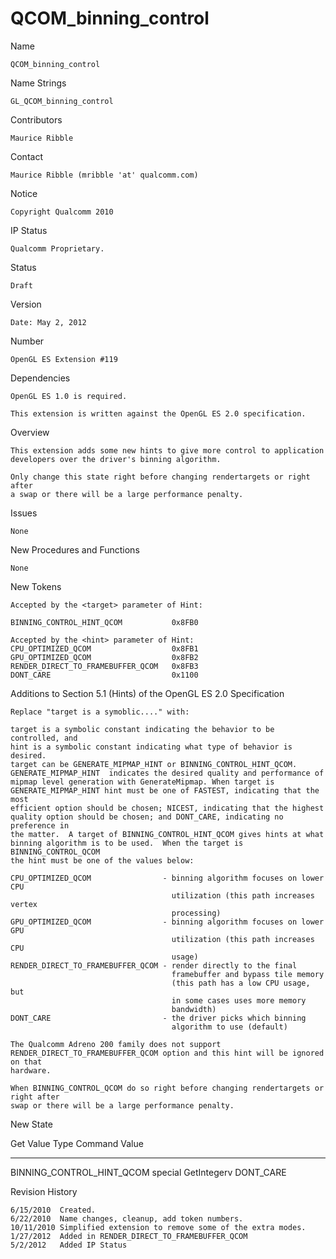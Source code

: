 # QCOM_binning_control

Name

    QCOM_binning_control

Name Strings

    GL_QCOM_binning_control

Contributors

    Maurice Ribble

Contact

    Maurice Ribble (mribble 'at' qualcomm.com)

Notice

    Copyright Qualcomm 2010

IP Status

    Qualcomm Proprietary.

Status

    Draft

Version

    Date: May 2, 2012

Number

    OpenGL ES Extension #119

Dependencies

    OpenGL ES 1.0 is required.

    This extension is written against the OpenGL ES 2.0 specification.

Overview

    This extension adds some new hints to give more control to application
    developers over the driver's binning algorithm.

    Only change this state right before changing rendertargets or right after
    a swap or there will be a large performance penalty.

Issues

    None

New Procedures and Functions

    None

New Tokens

    Accepted by the <target> parameter of Hint:

    BINNING_CONTROL_HINT_QCOM           0x8FB0

    Accepted by the <hint> parameter of Hint:
    CPU_OPTIMIZED_QCOM                  0x8FB1
    GPU_OPTIMIZED_QCOM                  0x8FB2
    RENDER_DIRECT_TO_FRAMEBUFFER_QCOM   0x8FB3
    DONT_CARE                           0x1100

Additions to Section 5.1 (Hints) of the OpenGL ES 2.0 Specification

    Replace "target is a symoblic...." with:
    
    target is a symbolic constant indicating the behavior to be controlled, and
    hint is a symbolic constant indicating what type of behavior is desired. 
    target can be GENERATE_MIPMAP_HINT or BINNING_CONTROL_HINT_QCOM.
    GENERATE_MIPMAP_HINT  indicates the desired quality and performance of
    mipmap level generation with GenerateMipmap. When target is
    GENERATE_MIPMAP_HINT hint must be one of FASTEST, indicating that the most
    efficient option should be chosen; NICEST, indicating that the highest
    quality option should be chosen; and DONT_CARE, indicating no preference in
    the matter.  A target of BINNING_CONTROL_HINT_QCOM gives hints at what 
    binning algorithm is to be used.  When the target is BINNING_CONTROL_QCOM 
    the hint must be one of the values below:

    CPU_OPTIMIZED_QCOM                - binning algorithm focuses on lower CPU
                                        utilization (this path increases vertex
                                        processing)
    GPU_OPTIMIZED_QCOM                - binning algorithm focuses on lower GPU
                                        utilization (this path increases CPU
                                        usage)
    RENDER_DIRECT_TO_FRAMEBUFFER_QCOM - render directly to the final 
                                        framebuffer and bypass tile memory 
                                        (this path has a low CPU usage, but
                                        in some cases uses more memory 
                                        bandwidth)
    DONT_CARE                         - the driver picks which binning 
                                        algorithm to use (default)

    The Qualcomm Adreno 200 family does not support 
    RENDER_DIRECT_TO_FRAMEBUFFER_QCOM option and this hint will be ignored on that
    hardware.

    When BINNING_CONTROL_QCOM do so right before changing rendertargets or right after
    swap or there will be a large performance penalty.
    
New State

Get Value                                 Type          Command      Value
---------                                 ----          -------     -------
BINNING_CONTROL_HINT_QCOM                special      GetIntegerv   DONT_CARE

Revision History

    6/15/2010  Created.
    6/22/2010  Name changes, cleanup, add token numbers.
    10/11/2010 Simplified extension to remove some of the extra modes.
    1/27/2012  Added in RENDER_DIRECT_TO_FRAMEBUFFER_QCOM
    5/2/2012   Added IP Status
